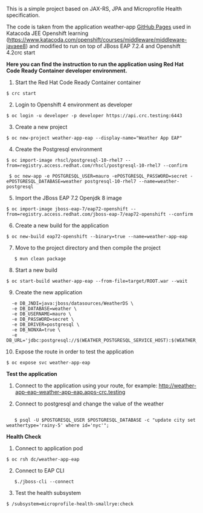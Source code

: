 This is a simple project based on JAX-RS, JPA and Microprofile Health specification. 

The code is taken from the application weather-app [GitHub Pages](https://github.com/tqvarnst/weather-app) used in Katacoda JEE Openshift learning (https://www.katacoda.com/openshift/courses/middleware/middleware-javaee8) and modified to run on top of JBoss EAP 7.2.4 and Openshift 4.2crc start

**Here you can find the instruction to run the application using Red Hat Code Ready Container developer environment.**

1. Start the Red Hat Code Ready Container container

```$ crc start```

2. Login to Openshift 4 environment as developer

```$ oc login -u developer -p developer https://api.crc.testing:6443```

3. Create a new project 

```$ oc new-project weather-app-eap --display-name="Weather App EAP"```

4. Create the Postgresql environment

```$ oc import-image rhscl/postgresql-10-rhel7 --from=registry.access.redhat.com/rhscl/postgresql-10-rhel7 --confirm```

``` $ oc new-app -e POSTGRESQL_USER=mauro -ePOSTGRESQL_PASSWORD=secret -ePOSTGRESQL_DATABASE=weather postgresql-10-rhel7 --name=weather-postgresql```

5. Import the JBoss EAP 7.2 Openjdk 8 image

```$ oc import-image jboss-eap-7/eap72-openshift --from=registry.access.redhat.com/jboss-eap-7/eap72-openshift --confirm```

6. Create a new build for the application

```$ oc new-build eap72-openshift --binary=true --name=weather-app-eap```

7. Move to the project directory and then compile the project

```$ cd weather-app-eap
   $ mvn clean package
```   

8. Start a new build

```$ oc start-build weather-app-eap --from-file=target/ROOT.war --wait```

9. Create the new application

```$ oc new-app weather-app-eap -e DB_SERVICE_PREFIX_MAPPING=weatherds-postgresql=DB \
  -e DB_JNDI=java:jboss/datasources/WeatherDS \
  -e DB_DATABASE=weather \
  -e DB_USERNAME=mauro \
  -e DB_PASSWORD=secret \
  -e DB_DRIVER=postgresql \
  -e DB_NONXA=true \
  -e DB_URL='jdbc:postgresql://$(WEATHER_POSTGRESQL_SERVICE_HOST):$(WEATHER_POSTGRESQL_SERVICE_PORT)/weather'
```

10. Expose the route in order to test the application

```$ oc expose svc weather-app-eap```

**Test the application**

1. Connect to the application using your route, for example: http://weather-app-eap-weather-app-eap.apps-crc.testing

2. Connect to postgresql and change the value of the weather

```$ oc rsh dc/weather-postgresql

   $ psql -U $POSTGRESQL_USER $POSTGRESQL_DATABASE -c "update city set weathertype='rainy-5' where id='nyc'";
```

**Health Check**

1. Connect to application pod

```$ oc rsh dc/weather-app-eap```

2. Connect to EAP CLI

```$ cd /opt/eap/bin/ \
   $./jboss-cli --connect
```

3. Test the health subsystem

```$ /subsystem=microprofile-health-smallrye:check```
